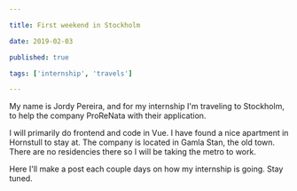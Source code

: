 ```yaml
---

title: First weekend in Stockholm

date: 2019-02-03

published: true

tags: ['internship', 'travels']

---
```


My name is Jordy Pereira, and for my internship I'm traveling to Stockholm, to help the company ProReNata with their application.  

I will primarily do frontend and code in Vue. I have found a nice apartment in Hornstull to stay at. The company is located in Gamla Stan, the old town. There are no residencies there so I will be taking the metro to work.

Here I'll make a post each couple days on how my internship is going. Stay tuned.